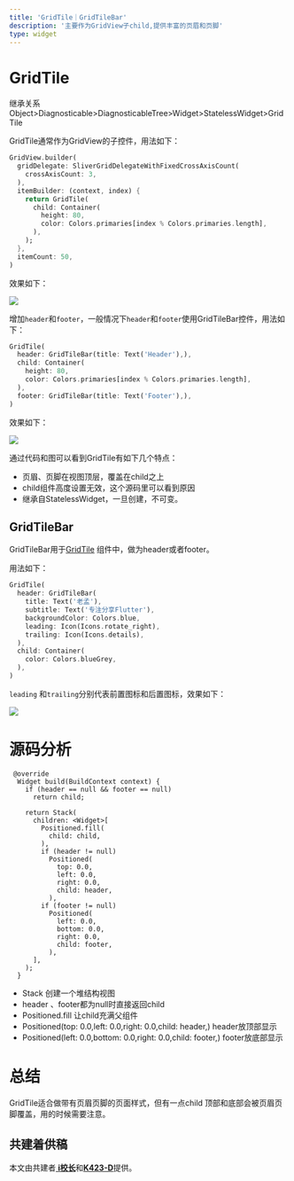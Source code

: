 ```yaml
---
title: 'GridTile｜GridTileBar'
description: '主要作为GridView子child,提供丰富的页眉和页脚'  
type: widget
---
```


# GridTile
继承关系
 Object>Diagnosticable>DiagnosticableTree>Widget>StatelessWidget>GridTile



GridTile通常作为GridView的子控件，用法如下：

```dart
GridView.builder(
  gridDelegate: SliverGridDelegateWithFixedCrossAxisCount(
    crossAxisCount: 3,
  ),
  itemBuilder: (context, index) {
    return GridTile(
      child: Container(
        height: 80,
        color: Colors.primaries[index % Colors.primaries.length],
      ),
    );
  },
  itemCount: 50,
)
```

效果如下：

![](http://img.laomengit.com/image-20200428085217276.png)

增加`header`和`footer`，一般情况下`header`和`footer`使用GridTileBar控件，用法如下：

```dart
GridTile(
  header: GridTileBar(title: Text('Header'),),
  child: Container(
    height: 80,
    color: Colors.primaries[index % Colors.primaries.length],
  ),
  footer: GridTileBar(title: Text('Footer'),),
)
```

效果如下：

![](http://img.laomengit.com/image-20200428085750406.png)



通过代码和图可以看到GridTile有如下几个特点：

- 页眉、页脚在视图顶层，覆盖在child之上
- child组件高度设置无效，这个源码里可以看到原因
- 继承自StatelessWidget，一旦创建，不可变。

## GridTileBar

GridTileBar用于[GridTile](http://laomengit.com/flutter/widgets/GridTile.html) 组件中，做为header或者footer。

用法如下：

```dart
GridTile(
  header: GridTileBar(
    title: Text('老孟'),
    subtitle: Text('专注分享Flutter'),
    backgroundColor: Colors.blue,
    leading: Icon(Icons.rotate_right),
    trailing: Icon(Icons.details),
  ),
  child: Container(
    color: Colors.blueGrey,
  ),
)
```

`leading` 和`trailing`分别代表前置图标和后置图标，效果如下：

![](http://img.laomengit.com/image-20200509142925451.png)

# 源码分析

```
 @override
  Widget build(BuildContext context) {
    if (header == null && footer == null)
      return child;

    return Stack(
      children: <Widget>[
        Positioned.fill(
          child: child,
        ),
        if (header != null)
          Positioned(
            top: 0.0,
            left: 0.0,
            right: 0.0,
            child: header,
          ),
        if (footer != null)
          Positioned(
            left: 0.0,
            bottom: 0.0,
            right: 0.0,
            child: footer,
          ),
      ],
    );
  }
```
- Stack 创建一个堆结构视图
- header 、footer都为null时直接返回child
- Positioned.fill 让child充满父组件
- Positioned(top: 0.0,left: 0.0,right: 0.0,child: header,) header放顶部显示
- Positioned(left: 0.0,bottom: 0.0,right: 0.0,child: footer,) footer放底部显示

# 总结
GridTile适合做带有页眉页脚的页面样式，但有一点child 顶部和底部会被页眉页脚覆盖，用的时候需要注意。



## 共建着供稿

本文由共建者[ **i校长**](https://www.jianshu.com/u/77699cd41b28)和[**K423-D**](https://github.com/K423-D)提供。




